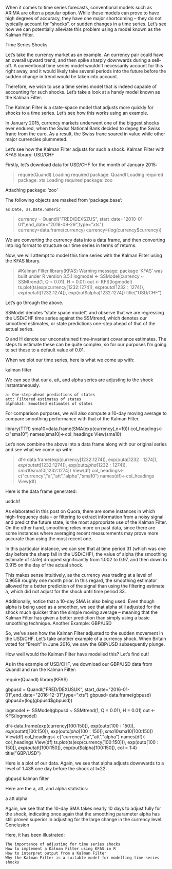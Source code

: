 When it comes to time series forecasts, conventional models such as ARIMA are often a popular option. While these models can prove to have high degrees of accuracy, they have one major shortcoming – they do not typically account for “shocks”, or sudden changes in a time series. Let’s see how we can potentially alleviate this problem using a model known as the Kalman Filter.

Time Series Shocks

Let’s take the currency market as an example. An currency pair could have an overall upward trend, and then spike sharply downwards during a sell-off. A conventional time series model wouldn’t necessarily account for this right away, and it would likely take several periods into the future before the sudden change in trend would be taken into account.

Therefore, we wish to use a time series model that is indeed capable of accounting for such shocks. Let’s take a look at a handy model known as the Kalman Filter.

The Kalman Filter is a state-space model that adjusts more quickly for shocks to a time series. Let’s see how this works using an example.

In January 2015, currency markets underwent one of the biggest shocks ever endured, when the Swiss National Bank decided to depeg the Swiss franc from the euro. As a result, the Swiss franc soared in value while other major currencies plummeted.

Let’s see how the Kalman Filter adjusts for such a shock.
Kalman Filter with KFAS library: USD/CHF

Firstly, let’s download data for USD/CHF for the month of January 2015:

> require(Quandl)
Loading required package: Quandl
Loading required package: xts
Loading required package: zoo

Attaching package: ‘zoo’

The following objects are masked from ‘package:base’:

    as.Date, as.Date.numeric

> currency = Quandl("FRED/DEXSZUS", start_date="2010-01-01",end_date="2018-09-29",type="xts")
> currency=data.frame(currency)
> currency=(log(currency$currency))

We are converting the currency data into a data frame, and then converting into log format to structure our time series in terms of returns.

Now, we will attempt to model this time series with the Kalman Filter using the KFAS library.

> #Kalman Filter
> library(KFAS)
Warning message:
package ‘KFAS’ was built under R version 3.5.1 
> logmodel <- SSModel(currency ~ SSMtrend(1, Q = 0.01), H = 0.01)
> out <- KFS(logmodel)
> ts.plot(ts(exp(currency[1232:1274]), exp(out$a[1232:1274]), exp(out$att[1232:1274]), exp(out$alpha[1232:1274])
> title("USD/CHF")

Let’s go through the above.

SSModel denotes “state space model”, and observe that we are regressing the USD/CHF time series against the SSMtrend, which denotes our smoothed estimates, or state predictions one-step ahead of that of the actual series.

Q and H denote our unconstrained time-invariant covariance estimates. The steps to estimate these can be quite complex, so for our purposes I’m going to set these to a default value of 0.01.

When we plot our time series, here is what we come up with:

kalman filter

We can see that our a, att, and alpha series are adjusting to the shock instantaneously.

    a: One-step-ahead predictions of states
    att: Filtered estimates of states
    alphahat: Smoothed estimates of states

For comparison purposes, we will also compute a 10-day moving average to compare smoothing performance with that of the Kalman Filter.

library(TTR)
sma10=data.frame(SMA(exp(currency),n=10))
col_headings<-c("sma10")
names(sma10)<-col_headings
View(sma10)

Let’s now combine the above into a data frame along with our original series and see what we come up with:

> df<-data.frame(exp(currency[1232:1274]), exp(out$a[1232:1274]), exp(out$att[1232:1274]), exp(out$alpha[1232:1274]),sma10$sma10[1232:1274])
> View(df)
> col_headings<-c("currency","a","att","alpha","sma10")
> names(df)<-col_headings
> View(df)

Here is the data frame generated:

usdchf

As elaborated in this post on Quora, there are some instances in which high-frequency data – or filtering to extract information from a noisy signal and predict the future state, is the most appropriate use of the Kalman Filter. On the other hand, smoothing relies more on past data, since there are some instances where averaging recent measurements may prove more accurate than using the most recent one.

In this particular instance, we can see that at time period 31 (which was one day before the sharp fall in the USD/CHF), the value of alpha (the smoothing estimate of state) dropped significantly from 1.002 to 0.97, and then down to 0.915 on the day of the actual shock.

This makes sense intuitively, as the currency was trading at a level of 0.9658 roughly one month prior. In this regard, the smoothing estimator allowed for a better prediction of the signal than using the filtering estimate a, which did not adjust for the shock until time period 33.

Additionally, notice that a 10-day SMA is also being used. Even though alpha is being used as a smoother, we see that alpha still adjusted for the shock much quicker than the simple moving average – meaning that the Kalman Filter has given a better prediction than simply using a basic smoothing technique.
Another Example: GBP/USD

So, we’ve seen how the Kalman Filter adjusted to the sudden movement in the USD/CHF. Let’s take another example of a currency shock. When Britain voted for “Brexit” in June 2016, we saw the GBP/USD subsequently plunge.

How well would the Kalman Filter have modelled this? Let’s find out!

As in the example of USD/CHF, we download our GBP/USD data from Quandl and run the Kalman Filter:

require(Quandl)
library(KFAS)

gbpusd = Quandl("FRED/DEXUSUK", start_date="2016-01-01",end_date="2016-12-31",type="xts")
gbpusd=data.frame(gbpusd)
gbpusd=(log(gbpusd$gbpusd))

logmodel <- SSModel(gbpusd ~ SSMtrend(1, Q = 0.01), H = 0.01)
out <- KFS(logmodel)

df<-data.frame(exp(currency[100:150]), exp(out$a[100:150]), exp(out$att[100:150]), exp(out$alpha[100:150]),sma10$sma10[100:150])
View(df)
col_headings<-c("currency","a","att","alpha")
names(df)<-col_headings
View(df)
ts.plot(ts(exp(currency[100:150])), exp(out$a[100:150]), exp(out$att[100:150]), exp(out$alpha[100:150]), col = 1:4)
title("GBP/USD")

Here is a plot of our data. Again, we see that alpha adjusts downwards to a level of 1.438 one day before the shock at t=22:

gbpusd kalman filter

Here are the a, att, and alpha statistics:

a att alpha

Again, we see that the 10-day SMA takes nearly 10 days to adjust fully for the shock, indicating once again that the smoothing parameter alpha has still proven superior in adjusting for the large change in the currency level.
Conclusion

Here, it has been illustrated:

    The importance of adjusting for time series shocks
    How to implement a Kalman Filter using KFAS in R
    How to interpret output from a Kalman Filter
    Why the Kalman Filter is a suitable model for modelling time-series shocks
